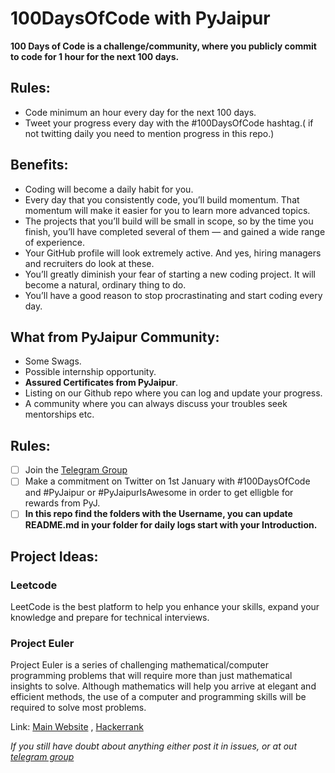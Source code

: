 # 100DaysOfCode with PyJaipur

**100 Days of Code is a challenge/community, where you publicly commit to code for 1 hour for the next 100 days.**

## Rules:
* Code minimum an hour every day for the next 100 days.
* Tweet your progress every day with the #100DaysOfCode hashtag.( if not twitting daily you need to mention progress in this repo.)

## Benefits:
* Coding will become a daily habit for you.
* Every day that you consistently code, you’ll build momentum. That momentum will make it easier for you to learn more advanced topics.
* The projects that you’ll build will be small in scope, so by the time you finish, you’ll have completed several of them — and gained a wide range of experience.
* Your GitHub profile will look extremely active. And yes, hiring managers and recruiters do look at these.
* You’ll greatly diminish your fear of starting a new coding project. It will become a natural, ordinary thing to do.
* You’ll have a good reason to stop procrastinating and start coding every day.

## What from PyJaipur Community:

* Some Swags.
* Possible internship opportunity.
* **Assured Certificates from PyJaipur**.
* Listing on our Github repo where you can log and update your progress.
* A community where you can always discuss your troubles seek mentorships etc.
 
## Rules:
- [ ] Join the [Telegram Group](https://web.telegram.org/#/im?p=@pyjaipur)
- [ ]  Make a commitment on Twitter on 1st January with #100DaysOfCode and #PyJaipur or #PyJaipurIsAwesome in order to get elligble for rewards from PyJ.
- [ ] **In this repo find the folders with the Username, you can update README.md in your folder for daily logs start with your Introduction.**

## Project Ideas:

### Leetcode
LeetCode is the best platform to help you enhance your skills, expand your knowledge and prepare for technical interviews.

### Project Euler

Project Euler is a series of challenging mathematical/computer programming problems that will require more than just mathematical insights to solve. Although mathematics will help you arrive at elegant and efficient methods, the use of a computer and programming skills will be required to solve most problems.

Link: [Main Website](https://projecteuler.net) , [Hackerrank](https://www.hackerrank.com/contests/projecteuler/challenges)

*If you still have doubt about anything either post it in issues, or at out [telegram group](https://web.telegram.org/#/im?p=@pyjaipur)*
